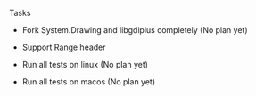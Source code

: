 Tasks

- Fork System.Drawing and libgdiplus completely (No plan yet)
- Support Range header

- Run all tests on linux (No plan yet)
- Run all tests on macos (No plan yet)
